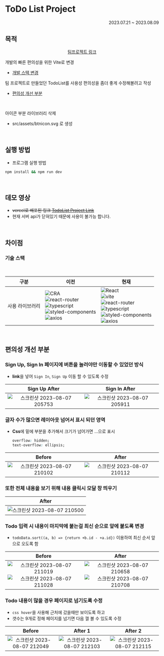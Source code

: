 # ToDo List Project
<div align="right">2023.07.21 ~ 2023.08.09</div>

## 목적

<div align="center">  

[팀프로젝트 링크](https://github.com/wanted-pre-onboarding-11th-14team/pre-onboarding-11th-1-14) 

</div>

개발의 빠른 편의성을 위한 Vite로 변경
- [개발 스택 변경](#기술-스택)

팀 프로젝트로 만들었던 TodoList를 사용성 편의성을 좀더 좋게 수정해볼려고 작성   
- [편의성 개선 부분](#편의성-개선-부분)   

<br>

아이콘 부분 라이브러리 삭제   
- src/assets/btnicon.svg 로 생성 

<br>

## 실행 방법
- 프로그램 실행 방법
```bash
npm install && npm run dev
```

<br>

## 데모 영상

- ~~vercel로 배포된 링크 [TodoList Project Link](https://todolist-project-gamma.vercel.app/)~~
- 현재 서버 api가 닫혀있기 때문에 사용이 불가능 합니다.
<br>

## 차이점
### 기술 스택
<br>

| 구분 | 이전 | 현재 |   
|:---:|---|---|   
|사용 라이브러리|![CRA](https://img.shields.io/badge/Create--React--App-5.0.1-20232A?logo=react&logoColor=%2309D3AC)<br>![react-router](https://img.shields.io/badge/react--router-6.14.1-CA4245?logo=reactRouter)<br>![typescript](https://img.shields.io/badge/typescript-4.9.5-007ACC?logo=typescript)<br>![styled-components](https://img.shields.io/badge/styled--components-6.0.1-28A745)<br>![axios](https://img.shields.io/badge/axios-1.4.0-%23671DDF?logo=axios&logoColor=%23671DDF)|![React](https://img.shields.io/badge/react-18.2.0-20232A?logo=react)<br>![vite](https://img.shields.io/badge/vite-4.4.0-B73BFE?logo=vite)<br>![react-router](https://img.shields.io/badge/react--router-6.14.2-CA4245?logo=reactRouter)<br>![typescript](https://img.shields.io/badge/typescript-5.0.2-007ACC?logo=typescript)<br>![styled-components](https://img.shields.io/badge/styled--components-6.0.4-28A745?logo=styled-components&logoColor=28A745)<br>![axios](https://img.shields.io/badge/axios-1.4.0-%23671DDF?logo=axios&logoColor=%23671DDF)|

<br>

## 편의성 개선 부분
### Sign Up, Sign In 페이지에 버튼을 눌러야만 이동할 수 있었던 방식
- **link**을 넣어 `Sign In`, `Sign Up` 이동 할 수 있도록 수정

|Sign Up After|Sign In After|
|:---:|:---:|
|![스크린샷 2023-08-07 205753](https://github.com/codingjwp/mindpalace/assets/113403155/c4e5f187-3323-4d41-a126-6f742f78d4d5)|![스크린샷 2023-08-07 205911](https://github.com/codingjwp/mindpalace/assets/113403155/1fc7f9ae-7cff-435b-832d-585973a6aca8)|

### 글자 수가 많으면 레이아웃 넘어서 표시 되던 영역
- **Css**에 밑에 부분을 추가해서 크기가 넘어가면 ...으로 표시
  ```CSS
  overflow: hidden;
  text-overflow: ellipsis;
  ```
|Before|After|
|:---:|:---:|
|![스크린샷 2023-08-07 210102](https://github.com/codingjwp/mindpalace/assets/113403155/c1b08523-46de-47b4-90bf-14a70fbaad07)|![스크린샷 2023-08-07 210112](https://github.com/codingjwp/mindpalace/assets/113403155/a600d9c2-98db-419f-ba9d-2fe91cdc0238)|

### 또한 전체 내용을 보기 위해 내용 클릭시 모달 창 띄우기
|After|
|:---:|
|![스크린샷 2023-08-07 210500](https://github.com/codingjwp/mindpalace/assets/113403155/ccb72062-d2b0-4171-b313-84352420a609)|

### Todo 입력 시 내용이 마지막에 붙는걸 최신 순으로 앞에 붙도록 변경
- `todoData.sort((a, b) => {return +b.id - +a.id})` 이용하여 최신 순서 앞으로 오도록 함

|Before|After|
|:---:|:---:|
|![스크린샷 2023-08-07 211019](https://github.com/codingjwp/mindpalace/assets/113403155/31f372d6-b3d0-4252-8da5-b6176ef691ac)<br>![스크린샷 2023-08-07 211028](https://github.com/codingjwp/mindpalace/assets/113403155/cb2a4345-7453-4649-9daa-b6a4c3a710c1)|![스크린샷 2023-08-07 210658](https://github.com/codingjwp/mindpalace/assets/113403155/981c12d1-34c2-4ffc-abd8-97a313ee1e7f)<br>![스크린샷 2023-08-07 210708](https://github.com/codingjwp/mindpalace/assets/113403155/3f7315d3-5c61-4dba-bffd-422af1959848)|


### Todo 내용이 많을 경우 페이지로 넘기도록 수정
- `css hover`을 사용해 근처에 갔을때만 보이도록 하고
- 갯수는 9개로 정해 페이지를 넘기면 다음 껄 볼 수 있도록 수정

|Before|After 1|After 2|
|:---:|:---:|:---:|
|![스크린샷 2023-08-07 212049](https://github.com/codingjwp/mindpalace/assets/113403155/f8d68904-18d1-48fa-ae7d-8d46e6be82da)|![스크린샷 2023-08-07 212103](https://github.com/codingjwp/mindpalace/assets/113403155/626ae292-58d9-428f-9aa9-486c0c5d3d9b)|![스크린샷 2023-08-07 212115](https://github.com/codingjwp/mindpalace/assets/113403155/bdba603c-e766-47db-ae45-5403ad7dc90b)|


